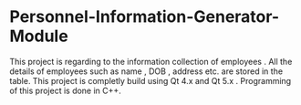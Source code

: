 Personnel-Information-Generator-Module
======================================
This project is regarding to the information collection of employees . All the details of employees such as name , DOB , address etc. are stored in the table. This project is completly build using Qt 4.x and Qt 5.x . 
Programming of this project is done in C++.



